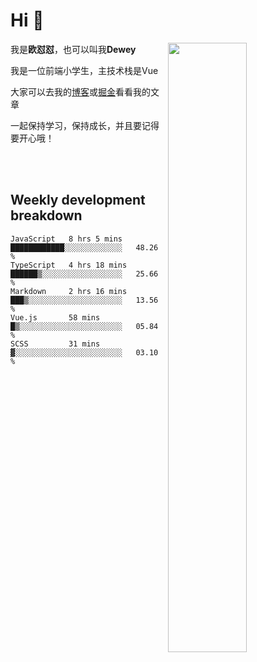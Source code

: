 # Hi 👋


[<img align="right" width="50%" src="https://github-readme-stats.vercel.app/api?username=OUDUIDUI&theme=dark&show_icons=true">](https://metrics.lecoq.io/OUDUIDUI?template=classic&#41;)

 我是**欧怼怼**，也可以叫我**Dewey**

我是一位前端小学生，主技术栈是Vue

大家可以去我的[博客](ouduidui.cn)或[掘金](https://juejin.cn/user/4309700183594366)看看我的文章

一起保持学习，保持成长，并且要记得要开心哦！


<br/>
<br/>

##  Weekly development breakdown

<!--START_SECTION:waka-->
```text
JavaScript   8 hrs 5 mins    ████████████░░░░░░░░░░░░░   48.26 % 
TypeScript   4 hrs 18 mins   ██████▒░░░░░░░░░░░░░░░░░░   25.66 % 
Markdown     2 hrs 16 mins   ███▒░░░░░░░░░░░░░░░░░░░░░   13.56 % 
Vue.js       58 mins         █▒░░░░░░░░░░░░░░░░░░░░░░░   05.84 % 
SCSS         31 mins         ▓░░░░░░░░░░░░░░░░░░░░░░░░   03.10 % 
```
<!--END_SECTION:waka-->

